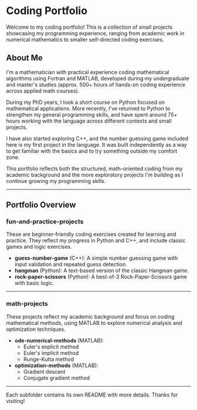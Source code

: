 # Coding Portfolio

Welcome to my coding portfolio! This is a collection of small projects showcasing my programming experience, ranging from academic work in numerical mathematics to smaller self-directed coding exercises.

## About Me

I'm a mathematician with practical experience coding mathematical algorithms using Fortran and MATLAB, developed during my undergraduate and master's studies (approx. 500+ hours of hands-on coding experience across applied math courses).

During my PhD years, I took a short course on Python focused on mathematical applications. More recently, I've returned to Python to strengthen my general programming skills, and have spent around 75+ hours working with the language across different contexts and small projects.

I have also started exploring C++, and the number guessing game included here is my first project in the language. It was built independently as a way to get familiar with the basics and to try something outside my comfort zone.

This portfolio reflects both the structured, math-oriented coding from my academic background and the more exploratory projects I'm building as I continue growing my programming skills.

---

## Portfolio Overview

### fun-and-practice-projects

These are beginner-friendly coding exercises created for learning and practice. They reflect my progress in Python and C++, and include classic games and logic exercises.

- **guess-number-game** (C++): A simple number guessing game with input validation and repeated guess detection.
- **hangman** (Python): A text-based version of the classic Hangman game.
- **rock-paper-scissors** (Python): A best-of-3 Rock-Paper-Scissors game with basic logic.

---

### math-projects

These projects reflect my academic background and focus on coding mathematical methods, using MATLAB to explore numerical analysis and optimization techniques.

- **ode-numerical-methods** (MATLAB):
  - Euler's explicit method
  - Euler's implicit method
  - Runge-Kutta method
- **optimization-methods** (MATLAB):
  - Gradient descent
  - Conjugate gradient method

---

Each subfolder contains its own README with more details. Thanks for visiting!
